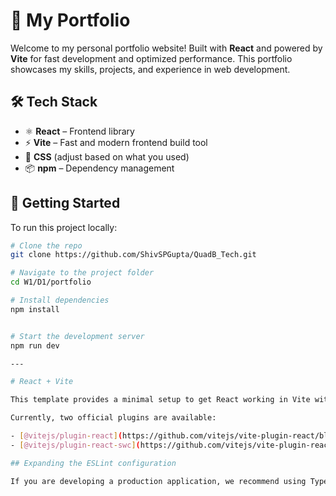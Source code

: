 # 🚀 My Portfolio

Welcome to my personal portfolio website! Built with **React** and powered by **Vite** for fast development and optimized performance. This portfolio showcases my skills, projects, and experience in web development.

## 🛠️ Tech Stack

- ⚛️ **React** – Frontend library
- ⚡ **Vite** – Fast and modern frontend build tool
- 🎨 **CSS** (adjust based on what you used)
- 📦 **npm** – Dependency management


## 🚀 Getting Started

To run this project locally:

```bash
# Clone the repo
git clone https://github.com/ShivSPGupta/QuadB_Tech.git

# Navigate to the project folder
cd W1/D1/portfolio

# Install dependencies
npm install


# Start the development server
npm run dev

---

# React + Vite

This template provides a minimal setup to get React working in Vite with HMR and some ESLint rules.

Currently, two official plugins are available:

- [@vitejs/plugin-react](https://github.com/vitejs/vite-plugin-react/blob/main/packages/plugin-react) uses [Babel](https://babeljs.io/) for Fast Refresh
- [@vitejs/plugin-react-swc](https://github.com/vitejs/vite-plugin-react/blob/main/packages/plugin-react-swc) uses [SWC](https://swc.rs/) for Fast Refresh

## Expanding the ESLint configuration

If you are developing a production application, we recommend using TypeScript with type-aware lint rules enabled. Check out the [TS template](https://github.com/vitejs/vite/tree/main/packages/create-vite/template-react-ts) for information on how to integrate TypeScript and [`typescript-eslint`](https://typescript-eslint.io) in your project.
